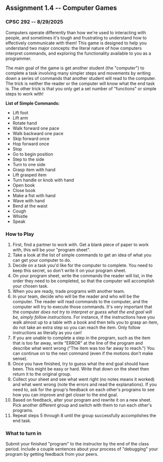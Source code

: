 ## Assignment 1.4 -- Computer Games
### CPSC 292 -- 8/29/2025

Computers operate differently than how we're used to interacting with people, and sometimes it's tough and frustrating to understand how to effectively communicate with them! This game is designed to help you understand two major concepts: the literal nature of how computers interpret commands, and exploring the functionality available to you as a programmer. 

The main goal of the game is get another student (the "computer") to complete a task involving many simpler steps and movements by writing down a series of commands that another student will read to the computer. The trick is neither the reader or the computer will know what the end task is. The other trick is that you only get a set number of "functions" or simple steps to work with! 

__List of Simple Commands:__

  - Lift foot 
  - Lift arm
  - Rotate hand
  - Walk forward one pace
  - Walk backward one pace
  - Skip forward once
  - Hop forward once
  - Stop
  - Go to begin position
  - Step to the side
  - Turn to one side
  - Grasp item with hand
  - Lift grasped item
  - Turn handle or knob with hand
  - Open book
  - Close book
  - Make a fist with hand
  - Wave with hand
  - Bend at the waist
  - Cough
  - Whistle
  - Speak

### How to Play 

 1. First, find a partner to work with. Get a blank piece of paper to work with, this will be your "program sheet".
 2. Take a look at the list of simple commands to get an idea of what you can get your computer to do. 
 3. Decide on a task you'd like for the computer to complete. You need to keep this secret, so don't write it on your program sheet.
 4. On your program sheet, write the commands the reader will list, in the order they need to be completed, so that the computer will accomplish your chosen task. 
 5. When you are ready, trade programs with another team. 
 6. In your team, decide who will be the reader and who will be the computer. The reader will read commands to the computer, and the computer will try to execute those commands. It's very important that the computer *does not try to interpret or guess what the end goal will be, simply follow instructions*. For instance, if the instructions have you walk almost up to a table with a book and then tells you to grasp an item, do not take an extra step so you can reach the item. Only follow instructions as literally as you can! 
 7. If you are unable to complete a step in the program, such as the item that is too far away, write "ERROR" at the line of the program and describe what went wrong ("The item was too far away to reach.") You can continue on to the next command (even if the motions don't make sense).
 8. Once you have finished, try to guess what the end goal should have been. This might be easy or hard. Write that down on the sheet then return it to the original group. 
 9. Collect your sheet and see what went right (no notes means it worked) and what went wrong (note the errors and read the explanations). If you need to, ask for the group's feedback on each other's programs to see how you can improve and get closer to the end goal. 
 10. Based on feedback, alter your program and rewrite it on a new sheet. Pick another different group and switch with them to run each other's programs.
 11. Repeat steps 5 through 8 until the group successfully accomplishes the end task. 
 
### What to turn in

Submit your finished "program" to the instructor by the end of the class period. Include a couple sentences about your process of "debugging" your program by getting feedback from your peers.
